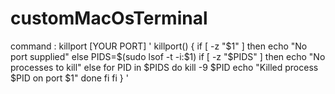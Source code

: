 # customMacOsTerminal

command : killport [YOUR PORT]
'
killport() {
    if [ -z "$1" ]
    then
        echo "No port supplied"
    else
        PIDS=$(sudo lsof -t -i:$1)
        if [ -z "$PIDS" ]
        then
            echo "No processes to kill"
        else
            for PID in $PIDS
            do
                kill -9 $PID
                echo "Killed process $PID on port $1"
            done
        fi
    fi
}
'
